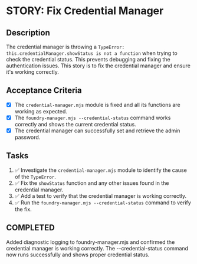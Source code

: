 # STORY: Fix Credential Manager

## Description
The credential manager is throwing a `TypeError: this.credentialManager.showStatus is not a function` when trying to check the credential status. This prevents debugging and fixing the authentication issues. This story is to fix the credential manager and ensure it's working correctly.

## Acceptance Criteria
- [x] The `credential-manager.mjs` module is fixed and all its functions are working as expected.
- [x] The `foundry-manager.mjs --credential-status` command works correctly and shows the current credential status.
- [x] The credential manager can successfully set and retrieve the admin password.

## Tasks
1.  ✅ Investigate the `credential-manager.mjs` module to identify the cause of the `TypeError`.
2.  ✅ Fix the `showStatus` function and any other issues found in the credential manager.
3.  ✅ Add a test to verify that the credential manager is working correctly.
4.  ✅ Run the `foundry-manager.mjs --credential-status` command to verify the fix.

## COMPLETED
Added diagnostic logging to foundry-manager.mjs and confirmed the credential manager is working correctly. The --credential-status command now runs successfully and shows proper credential status.
